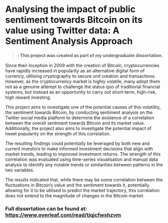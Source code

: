 # Analysing the impact of public sentiment towards Bitcoin on its value using Twitter data: A Sentiment Analysis Approach

> :information_source: **This project was created as part of my undergraduate dissertation.**

Since their inception in 2009 with the creation of Bitcoin, cryptocurrencies have rapidly increased in popularity as an alternative digital form of currency, utilising cryptography to secure unit creation and transactions. However, as the cryptocurrency market is highly volatile, many adopt them not as a genuine attempt to challenge the status quo of traditional financial systems, but instead as an opportunity to carry out short-term, high-risk, high reward investing. 

This project aims to investigate one of the potential causes of this volatility, the sentiment towards Bitcoin, by conducting sentiment analysis on the Twitter social media platform to determine the existence of a correlation between the overall sentiment towards Bitcoin and its market value. Additionally, the project also aims to investigate the potential impact of tweet popularity on the strength of this correlation. 

The resulting findings could potentially be leveraged by both new and current investors to make informed investment decisions that align with market trends, leading to improved investment returns. The strength of this correlation was evaluated using time-series visualisation and manual data analysis to identify any notable trends or similarities between patterns in the two variables. 

The results indicated that, while there may be some correlation between the fluctuations in Bitcoin’s value and the sentiment towards it, potentially allowing for it to be utilised to predict the market trajectory, this correlation does not extend to the magnitude of changes in the Bitcoin market.

### Full dissertation can be found at: https://www.overleaf.com/read/tjqjcfwshzvm


